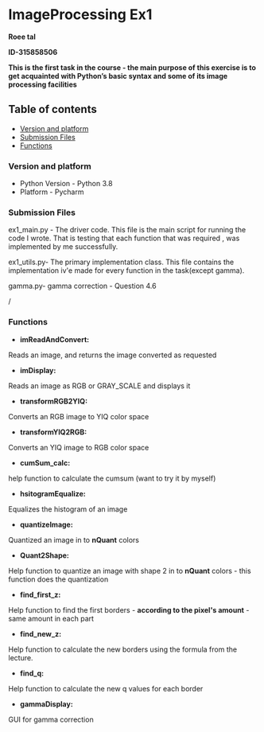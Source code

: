 # ImageProcessing Ex1
**Roee tal**

**ID-315858506**

**This is the first task in the course - the main purpose of this exercise is to get  acquainted with Python’s basic syntax and some of its image processing facilities**

## Table of contents
* [Version and platform](#Version-and-platform)
* [Submission Files](#Submission-Files)
* [Functions](#Functions)

### Version and platform
- Python Version - Python 3.8
- Platform - Pycharm

### Submission Files
ex1_main.py - The driver code.
This file is the main script for running the code I wrote. That is testing that each function that was required , was implemented by me successfully.

ex1_utils.py- The primary implementation class.
This file contains the implementation iv'e made for every function in the task(except gamma).

gamma.py- gamma correction - Question 4.6  

/

### Functions

- **imReadAndConvert:**

Reads an image, and returns the image converted as requested

- **imDisplay:**

Reads an image as RGB or GRAY_SCALE and displays it

- **transformRGB2YIQ:**

Converts an RGB image to YIQ color space

- **transformYIQ2RGB:**

Converts an YIQ image to RGB color space

- **cumSum_calc:**

help function to calculate the cumsum (want to try it by myself)

- **hsitogramEqualize:**

Equalizes the histogram of an image

- **quantizeImage:**

Quantized an image in to **nQuant** colors

- **Quant2Shape:**

Help function to quantize an image with shape 2 in to **nQuant** colors - this function does the quantization

- **find_first_z:**

Help function to find the first borders - **according to the pixel's amount** - same amount in each part

- **find_new_z:**

 Help function to calculate the new borders using the formula from the lecture.
 
- **find_q:**
 
 Help function to calculate the new q values for each border
 
- **gammaDisplay:**
 
 GUI for gamma correction
 
 
